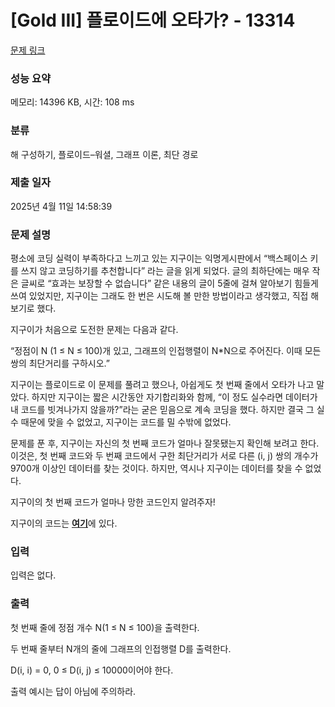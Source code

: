 # [Gold III] 플로이드에 오타가? - 13314 

[문제 링크](https://www.acmicpc.net/problem/13314) 

### 성능 요약

메모리: 14396 KB, 시간: 108 ms

### 분류

해 구성하기, 플로이드–워셜, 그래프 이론, 최단 경로

### 제출 일자

2025년 4월 11일 14:58:39

### 문제 설명

<p>평소에 코딩 실력이 부족하다고 느끼고 있는 지구이는 익명게시판에서 “백스페이스 키를 쓰지 않고 코딩하기를 추천합니다” 라는 글을 읽게 되었다. 글의 최하단에는 매우 작은 글씨로 “효과는 보장할 수 없습니다” 같은 내용의 글이 5줄에 걸쳐 알아보기 힘들게 쓰여 있었지만, 지구이는 그래도 한 번은 시도해 볼 만한 방법이라고 생각했고, 직접 해보기로 했다.</p>

<p>지구이가 처음으로 도전한 문제는 다음과 같다.</p>

<p>“정점이 N (1 ≤ N ≤ 100)개 있고, 그래프의 인접행렬이 N*N으로 주어진다. 이때 모든 쌍의 최단거리를 구하시오.”</p>

<p>지구이는 플로이드로 이 문제를 풀려고 했으나, 아쉽게도 첫 번째 줄에서 오타가 나고 말았다. 하지만 지구이는 짧은 시간동안 자기합리화와 함께, “이 정도 실수라면 데이터가 내 코드를 빗겨나가지 않을까?”라는 굳은 믿음으로 계속 코딩을 했다. 하지만 결국 그 실수 때문에 맞을 수 없었고, 지구이는 코드를 밀 수밖에 없었다.</p>

<p>문제를 푼 후, 지구이는 자신의 첫 번째 코드가 얼마나 잘못됐는지 확인해 보려고 한다. 이것은, 첫 번째 코드와 두 번째 코드에서 구한 최단거리가 서로 다른 (i, j) 쌍의 개수가 9700개 이상인 데이터를 찾는 것이다. 하지만, 역시나 지구이는 데이터를 찾을 수 없었다.</p>

<p>지구이의 첫 번째 코드가 얼마나 망한 코드인지 알려주자!</p>

<p>지구이의 코드는 <a href="https://onlinejudgeimages.s3-ap-northeast-1.amazonaws.com/problem/13314/typo.cpp"><strong><u>여기</u></strong></a>에 있다.</p>

### 입력 

 <p>입력은 없다.</p>

### 출력 

 <p>첫 번째 줄에 정점 개수 N(1 ≤ N ≤ 100)을 출력한다.</p>

<p>두 번째 줄부터 N개의 줄에 그래프의 인접행렬 D를 출력한다.</p>

<p>D(i, i) = 0, 0 ≤ D(i, j) ≤ 10000이어야 한다.</p>

<p>출력 예시는 답이 아님에 주의하라.</p>

